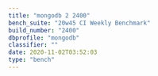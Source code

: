 ```yaml
---
title: "mongodb 2 2400"
bench_suite: "20w45 CI Weekly Benchmark"
build_number: "2400"
dbprofile: "mongodb"
classifier: ""
date: 2020-11-02T03:52:03
type: "bench"
---
```

